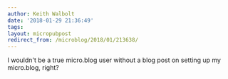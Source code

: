 ```yaml
---
author: Keith Walbolt
date: '2018-01-29 21:36:49'
tags:
layout: micropubpost
redirect_from: /microblog/2018/01/213638/
---
```


I wouldn't be a true micro.blog user without a blog post on setting up my micro.blog, right?
